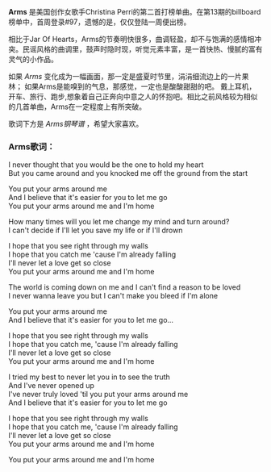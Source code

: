

**Arms** 是美国创作女歌手Christina
Perri的第二首打榜单曲。在第13期的billboard榜单中，首周登录#97，遗憾的是，仅仅登陆一周便出榜。

  
相比于Jar Of
Hearts，Arms的节奏明快很多，曲调轻盈，却不与饱满的感情相冲突。民谣风格的曲调里，鼓声时隐时现，听觉元素丰富，是一首快热、慢腻的富有灵气的小作品。

  
如果 _Arms_ 变化成为一幅画面，那一定是盛夏时节里，涓涓细流边上的一片果林； 如果Arms是能嗅到的气息，那感觉，一定也是酸酸甜甜的吧。
戴上耳机，开车、旅行、跑步,想象着自己正奔向中意之人的怀抱吧。相比之前风格较为相似的几首单曲，Arms在一定程度上有所突破。

  
歌词下方是 _Arms钢琴谱_ ，希望大家喜欢。

### Arms歌词：

I never thought that you would be the one to hold my heart  
But you came around and you knocked me off the ground from the start

You put your arms around me  
And I believe that it's easier for you to let me go  
You put your arms around me and I'm home

How many times will you let me change my mind and turn around?  
I can't decide if I'll let you save my life or if I'll drown

I hope that you see right through my walls  
I hope that you catch me 'cause I'm already falling  
I'll never let a love get so close  
You put your arms around me and I'm home

The world is coming down on me and I can't find a reason to be loved  
I never wanna leave you but I can't make you bleed if I'm alone

You put your arms around me  
And I believe that it's easier for you to let me go...

I hope that you see right through my walls  
I hope that you catch me, 'cause I'm already falling  
I'll never let a love get so close  
You put your arms around me and I'm home

I tried my best to never let you in to see the truth  
And I've never opened up  
I've never truly loved 'til you put your arms around me  
And I believe that it's easier for you to let me go

I hope that you see right through my walls  
I hope that you catch me, 'cause I'm already falling  
I'll never let a love get so close  
You put your arms around me and I'm home

You put your arms around me and I'm home

